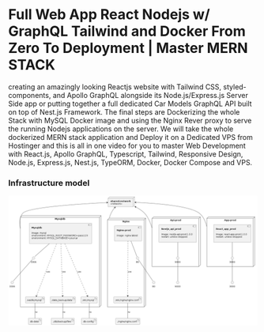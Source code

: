 # Full Web App React Nodejs w/ GraphQL Tailwind and Docker From Zero To Deployment | Master MERN STACK

creating an amazingly looking Reactjs website with Tailwind CSS, styled-components, and Apollo GraphQL alongside its Node.js/Express.js Server Side app or putting together a full dedicated Car Models GraphQL API built on top of Nest.js Framework. The final steps are Dockerizing the whole Stack with MySQL Docker image and using the Nginx Rever proxy to serve the running Nodejs applications on the server. We will take the whole dockerized MERN stack application and Deploy it on a Dedicated VPS from Hostinger and this is all in one video for you to master Web Development with React.js, Apollo GraphQL, Typescript, Tailwind, Responsive Design, Node.js, Express.js, Nest.js, TypeORM, Docker, Docker Compose and VPS.


### Infrastructure model

![Insfrastructure model](.infragenie/infrastructure_model.png)